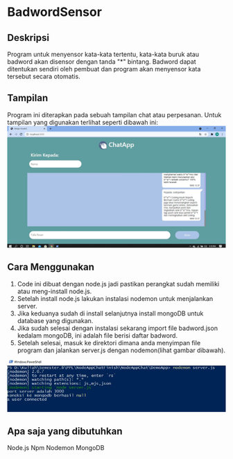 # BadwordSensor
## Deskripsi
Program untuk menyensor kata-kata tertentu, kata-kata buruk atau badword akan disensor dengan tanda "*" bintang. Badword dapat ditentukan sendiri oleh pembuat dan program akan menyensor kata tersebut secara otomatis.

## Tampilan
Program ini diterapkan pada sebuah tampilan chat atau perpesanan. Untuk tampilan yang digunakan terlihat seperti dibawah ini:
![Home](/images/home.jpg)

## Cara Menggunakan
1. Code ini dibuat dengan node.js jadi pastikan perangkat sudah memiliki atau meng-install node.js. 
2. Setelah install node.js lakukan instalasi nodemon untuk menjalankan server. 
3. Jika keduanya sudah di install selanjutnya install mongoDB untuk database yang digunakan. 
4. Jika sudah selesai dengan instalasi sekarang import file badword.json kedalam mongoDB, ini adalah file berisi daftar badword.
5. Setelah selesai, masuk ke direktori dimana anda menyimpan file program dan jalankan server.js dengan nodemon(lihat gambar dibawah).

![Run](/images/run.jpg)

## Apa saja yang dibutuhkan
Node.js
Npm
Nodemon
MongoDB
